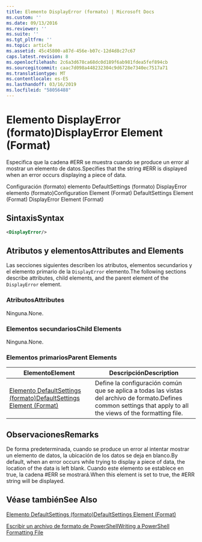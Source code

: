 ```yaml
---
title: Elemento DisplayError (formato) | Microsoft Docs
ms.custom: ''
ms.date: 09/13/2016
ms.reviewer: ''
ms.suite: ''
ms.tgt_pltfrm: ''
ms.topic: article
ms.assetid: 45c45800-a87d-456e-b07c-12d4d8c27c67
caps.latest.revision: 8
ms.openlocfilehash: 2c6a3d678ca68dc0d189f6ab981fdea5fef894cb
ms.sourcegitcommit: caac7d098a448232304c9d6728e7340ec7517a71
ms.translationtype: MT
ms.contentlocale: es-ES
ms.lasthandoff: 03/16/2019
ms.locfileid: "58056488"
---
```

# <a name="displayerror-element-format"></a><span data-ttu-id="a620f-102">Elemento DisplayError (formato)</span><span class="sxs-lookup"><span data-stu-id="a620f-102">DisplayError Element (Format)</span></span>

<span data-ttu-id="a620f-103">Especifica que la cadena #ERR se muestra cuando se produce un error al mostrar un elemento de datos.</span><span class="sxs-lookup"><span data-stu-id="a620f-103">Specifies that the string #ERR is displayed when an error occurs displaying a piece of data.</span></span>

<span data-ttu-id="a620f-104">Configuración (formato) elemento DefaultSettings (formato) DisplayError elemento (formato)</span><span class="sxs-lookup"><span data-stu-id="a620f-104">Configuration Element (Format) DefaultSettings Element (Format) DisplayError Element (Format)</span></span>

## <a name="syntax"></a><span data-ttu-id="a620f-105">Sintaxis</span><span class="sxs-lookup"><span data-stu-id="a620f-105">Syntax</span></span>

```xml
<DisplayError/>
```

## <a name="attributes-and-elements"></a><span data-ttu-id="a620f-106">Atributos y elementos</span><span class="sxs-lookup"><span data-stu-id="a620f-106">Attributes and Elements</span></span>

<span data-ttu-id="a620f-107">Las secciones siguientes describen los atributos, elementos secundarios y el elemento primario de la `DisplayError` elemento.</span><span class="sxs-lookup"><span data-stu-id="a620f-107">The following sections describe attributes, child elements, and the parent element of the `DisplayError` element.</span></span>

### <a name="attributes"></a><span data-ttu-id="a620f-108">Atributos</span><span class="sxs-lookup"><span data-stu-id="a620f-108">Attributes</span></span>

<span data-ttu-id="a620f-109">Ninguna.</span><span class="sxs-lookup"><span data-stu-id="a620f-109">None.</span></span>

### <a name="child-elements"></a><span data-ttu-id="a620f-110">Elementos secundarios</span><span class="sxs-lookup"><span data-stu-id="a620f-110">Child Elements</span></span>

<span data-ttu-id="a620f-111">Ninguna.</span><span class="sxs-lookup"><span data-stu-id="a620f-111">None.</span></span>

### <a name="parent-elements"></a><span data-ttu-id="a620f-112">Elementos primarios</span><span class="sxs-lookup"><span data-stu-id="a620f-112">Parent Elements</span></span>

|<span data-ttu-id="a620f-113">Elemento</span><span class="sxs-lookup"><span data-stu-id="a620f-113">Element</span></span>|<span data-ttu-id="a620f-114">Descripción</span><span class="sxs-lookup"><span data-stu-id="a620f-114">Description</span></span>|
|-------------|-----------------|
|[<span data-ttu-id="a620f-115">Elemento DefaultSettings (formato)</span><span class="sxs-lookup"><span data-stu-id="a620f-115">DefaultSettings Element (Format)</span></span>](./defaultsettings-element-format.md)|<span data-ttu-id="a620f-116">Define la configuración común que se aplica a todas las vistas del archivo de formato.</span><span class="sxs-lookup"><span data-stu-id="a620f-116">Defines common settings that apply to all the views of the formatting file.</span></span>|

## <a name="remarks"></a><span data-ttu-id="a620f-117">Observaciones</span><span class="sxs-lookup"><span data-stu-id="a620f-117">Remarks</span></span>

<span data-ttu-id="a620f-118">De forma predeterminada, cuando se produce un error al intentar mostrar un elemento de datos, la ubicación de los datos se deja en blanco.</span><span class="sxs-lookup"><span data-stu-id="a620f-118">By default, when an error occurs while trying to display a piece of data, the location of the data is left blank.</span></span> <span data-ttu-id="a620f-119">Cuando este elemento se establece en true, la cadena #ERR se mostrará.</span><span class="sxs-lookup"><span data-stu-id="a620f-119">When this element is set to true, the #ERR string will be displayed.</span></span>

## <a name="see-also"></a><span data-ttu-id="a620f-120">Véase también</span><span class="sxs-lookup"><span data-stu-id="a620f-120">See Also</span></span>

[<span data-ttu-id="a620f-121">Elemento DefaultSettings (formato)</span><span class="sxs-lookup"><span data-stu-id="a620f-121">DefaultSettings Element (Format)</span></span>](./defaultsettings-element-format.md)

[<span data-ttu-id="a620f-122">Escribir un archivo de formato de PowerShell</span><span class="sxs-lookup"><span data-stu-id="a620f-122">Writing a PowerShell Formatting File</span></span>](./writing-a-powershell-formatting-file.md)
